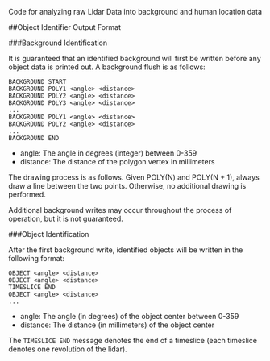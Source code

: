 Code for analyzing raw Lidar Data into background and human location data

##Object Identifier Output Format

###Background Identification

It is guaranteed that an identified background will first be written before any object data is printed out. A background flush is as follows:

```
BACKGROUND START
BACKGROUND POLY1 <angle> <distance>
BACKGROUND POLY2 <angle> <distance>
BACKGROUND POLY3 <angle> <distance>
...
BACKGROUND POLY1 <angle> <distance>
BACKGROUND POLY2 <angle> <distance>
...
BACKGROUND END
```

* angle: The angle in degrees (integer) between 0-359
* distance: The distance of the polygon vertex in millimeters

The drawing process is as follows. Given POLY(N) and POLY(N + 1), always draw a line between the two points. Otherwise, no additional drawing is performed.

Additional background writes may occur throughout the process of operation, but it is not guaranteed.

###Object Identification

After the first background write, identified objects will be written in the following format:

```
OBJECT <angle> <distance>
OBJECT <angle> <distance>
TIMESLICE END
OBJECT <angle> <distance>
...
```

* angle: The angle (in degrees) of the object center between 0-359
* distance: The distance (in millimeters) of the object center 

The `TIMESLICE END` message denotes the end of a timeslice (each timeslice denotes one revolution of the lidar).


